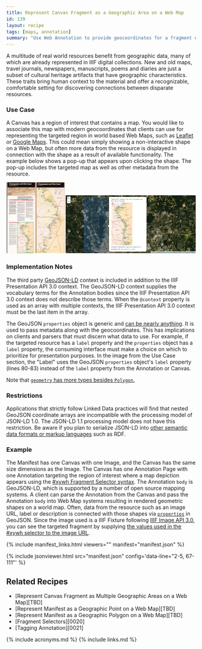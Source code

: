 ```yaml
---
title: Represent Canvas Fragment as a Geographic Area on a Web Map
id: 139
layout: recipe
tags: [maps, annotation]
summary: "Use Web Annotation to provide geocoordinates for a fragment of an IIIF Presentation API 3.0 Canvas."
---
```


A multitude of real world resources benefit from geographic data, many of which are already represented in IIIF digital collections. New and old maps, travel journals, newspapers, manuscripts, poems and diaries are just a subset of cultural heritage artifacts that have geographic characteristics. These traits bring human context to the material and offer a recognizable, comfortable setting for discovering connections between disparate resources.

### Use Case 
A Canvas has a region of interest that contains a map. You would like to associate this map with modern geocoordinates that clients can use for representing the targeted region in world based Web Maps, such as [Leaflet](https://leafletjs.com/examples/geojson/) or [Google Maps](https://developers.google.com/maps/documentation/javascript/importing_data). This could mean simply showing a non-interactive shape on a Web Map, but often more data from the resource is displayed in connection with the shape as a result of available functionality. The example below shows a pop-up that appears upon clicking the shape. The pop-up includes the targeted map as well as other metadata from the resource.

<p style="text-align: center;">
	<a class="imageLink" target="_blank" href="https://fixtures.iiif.io/info.html?file=/images/loc/chesapeake_map/88695674.jpg"><img id="orig" onclick="" style="max-width: 11em;" src="./images/piece2.png" /></a>
	<img id="leaf" onclick="showBigImage()" style="max-height: 11em; max-width: 100%;" src="./images/leaflet_example.png" />
</p>

### Implementation Notes
The third party [GeoJSON-LD](https://geojson.org/geojson-ld/) context is included in addition to the IIIF Presentation API 3.0 context. The GeoJSON-LD context supplies the vocabulary terms for the Annotation bodies since the IIIF Presentation API 3.0 context does not describe those terms. When the `@context` property is used as an array with multiple contexts, the IIIF Presentation API 3.0 context must be the last item in the array.

The GeoJSON `properties` object is generic and [can be nearly anything](https://tools.ietf.org/html/rfc7946#section-3.2). It is used to pass metadata along with the geocoordinates. This has implications on clients and parsers that must discern what data to use. For example, if the targeted resource has a `label` property and the `properties` object has a `label` property, the consuming interface must make a choice on which to prioritize for presentation purposes. In the image from the Use Case section, the "Label" uses the GeoJSON `properties` object's `label` property (lines 80-83) instead of the `label` property from the Annotation or Canvas.

Note that [`geometry` has more types besides `Polygon`.](https://tools.ietf.org/html/rfc7946#section-3.1)

### Restrictions
Applications that strictly follow Linked Data practices will find that nested GeoJSON coordinate arrays are incompatible with the processing model of JSON-LD 1.0. The JSON-LD 1.1 processing model does not have this restriction. Be aware if you plan to serialize JSON-LD into [other semantic data formats or markup languages](https://www.w3.org/TR/json-ld11/#relationship-to-other-linked-data-formats) such as RDF.  

### Example
The Manifest has one Canvas with one Image, and the Canvas has the same size dimensions as the Image. The Canvas has one Annotation Page with one Annotation targeting the region of interest where a map depiction appears using the [#xywh Fragment Selector syntax](https://www.w3.org/TR/annotation-model/#fragment-selector). The Annotation `body` is GeoJSON-LD, which is supported by a number of open source mapping systems. A client can parse the Annotation from the Canvas and pass the Annotation `body` into Web Map systems resulting in rendered geometric shapes on a world map. Often, data from the resource such as an image URL, label or description is connected with those shapes via [`properties`](https://tools.ietf.org/html/rfc7946#section-3.2) in GeoJSON. Since the image used is a IIIF Fixture following [IIIF Image API 3.0](https://iiif.io/api/image/3.0/), you can see the targeted fragment by supplying [the values used in the #xywh selector to the image URL](https://iiif.io/api/image/3.0/example/reference/43153e2ec7531f14dd1c9b2fc401678a-88695674/920,3600,1510,3000/max/0/default.jpg).   

{% include manifest_links.html viewers="" manifest="manifest.json" %}

{% include jsonviewer.html src="manifest.json" config='data-line="2-5, 67-111"' %}

## Related Recipes
* [Represent Canvas Fragment as Multiple Geographic Areas on a Web Map][TBD]
* [Represent Manifest as a Geographic Point on a Web Map][TBD]
* [Represent Manifest as a Geographic Polygon on a Web Map][TBD]
* [Fragment Selectors][0020]
* [Tagging Annotation][0021]

{% include acronyms.md %}
{% include links.md %}

<div id="bigImage">
	<h4 style="color:white;"> Click Image to Close </h4>
	<img onclick="hideBigImage()" style="max-height: 100%; max-width: 100%;" src="./images/leaflet_example.png" />
</div>

<style>
	#bigImage{
		position: fixed;
		top: 0;
		left : 0;
		height : 100em;
		width: 100%;
		background-color: rgba(0,0,0,.8);
		display:none;
		text-align: center;
		padding-top: 4px;
	}
	img{
		cursor: pointer;
	}
	.imagelink{
		margin-right: 1%;
	    display: inline-block;
    	text-decoration: none !important;
    	border-bottom: none !important;
	}
	.imagelink:focus{
    	outline: none !important;
	}
</style>

<script type="text/javascript">
	function showBigImage(){
		document.getElementById("bigImage").style.display = "block"
	}
	function hideBigImage(){
		document.getElementById("bigImage").style.display = "none"
	}
</script>
